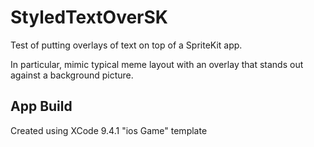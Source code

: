 # StyledTextOverSK

Test of putting overlays of text on top of a SpriteKit app.

In particular, mimic typical meme layout with an overlay that stands out against a background picture.

## App Build
Created using XCode 9.4.1 "ios Game" template